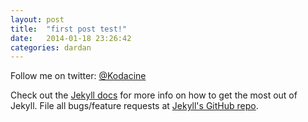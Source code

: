 ```yaml
---
layout: post
title:  "first post test!"
date:   2014-01-18 23:26:42
categories: dardan
---
```



Follow me on twitter: [@Kodacine][myTwitter]

[myTwitter]: http://twitter.com/kodacine


Check out the [Jekyll docs][jekyll] for more info on how to get the most out of Jekyll. File all bugs/feature requests at [Jekyll's GitHub repo][jekyll-gh].

[jekyll-gh]: https://github.com/mojombo/jekyll
[jekyll]:    http://jekyllrb.com
